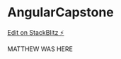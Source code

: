 # AngularCapstone

[Edit on StackBlitz ⚡️](https://stackblitz.com/edit/angular-xxbgc5)

MATTHEW WAS HERE
